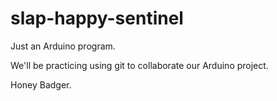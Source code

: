 # slap-happy-sentinel
Just an Arduino program.

We'll be practicing using git to collaborate our Arduino project.

Honey Badger.
